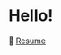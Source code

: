 # Hello!
📄 [Resume]([https://drive.google.com/file/d/1rYXRICPwdzXzVfMYLuKmvOkKSbwgGRrH/view](https://drive.google.com/file/d/1yaR0pxpPlE6xT_UKB5dgPMRO0d99R3jz/view?usp=sharing)https://drive.google.com/file/d/1yaR0pxpPlE6xT_UKB5dgPMRO0d99R3jz/view?usp=sharing)
